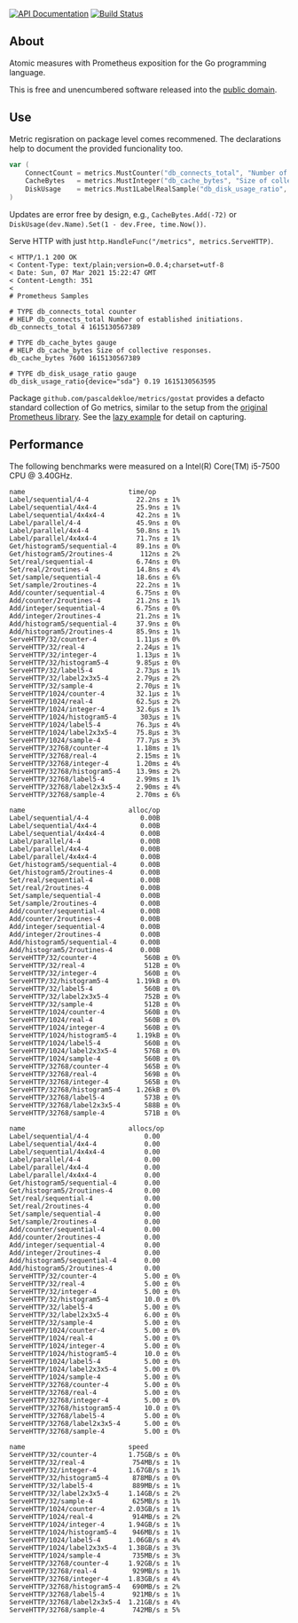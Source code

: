 [![API Documentation](https://godoc.org/github.com/pascaldekloe/metrics?status.svg)](https://godoc.org/github.com/pascaldekloe/metrics)
[![Build Status](https://travis-ci.org/pascaldekloe/metrics.svg?branch=master)](https://travis-ci.org/pascaldekloe/metrics)

## About

Atomic measures with Prometheus exposition for the Go programming language.

This is free and unencumbered software released into the
[public domain](https://creativecommons.org/publicdomain/zero/1.0).


## Use

Metric regisration on package level comes recommened. The declarations help to
document the provided funcionality too.

```go
var (
	ConnectCount = metrics.MustCounter("db_connects_total", "Number of established initiations.")
	CacheBytes   = metrics.MustInteger("db_cache_bytes", "Size of collective responses.")
	DiskUsage    = metrics.Must1LabelRealSample("db_disk_usage_ratio", "device")
)
```

Updates are error free by design, e.g., `CacheBytes.Add(-72)` or
`DiskUsage(dev.Name).Set(1 - dev.Free, time.Now())`.

Serve HTTP with just `http.HandleFunc("/metrics", metrics.ServeHTTP)`.

```
< HTTP/1.1 200 OK
< Content-Type: text/plain;version=0.0.4;charset=utf-8
< Date: Sun, 07 Mar 2021 15:22:47 GMT
< Content-Length: 351
< 
# Prometheus Samples

# TYPE db_connects_total counter
# HELP db_connects_total Number of established initiations.
db_connects_total 4 1615130567389

# TYPE db_cache_bytes gauge
# HELP db_cache_bytes Size of collective responses.
db_cache_bytes 7600 1615130567389

# TYPE db_disk_usage_ratio gauge
db_disk_usage_ratio{device="sda"} 0.19 1615130563595
```

Package `github.com/pascaldekloe/metrics/gostat` provides a defacto standard
collection of Go metrics, similar to the setup from the
[original Prometheus library](https://github.com/prometheus/client_golang).
See the
[lazy example](https://pkg.go.dev/github.com/pascaldekloe/metrics#example-Sample-Lazy)
for detail on capturing.


## Performance

The following benchmarks were measured on a Intel(R) Core(TM) i5-7500 CPU @ 3.40GHz.

```
name                          time/op
Label/sequential/4-4            22.2ns ± 1%
Label/sequential/4x4-4          25.9ns ± 1%
Label/sequential/4x4x4-4        42.2ns ± 1%
Label/parallel/4-4              45.9ns ± 0%
Label/parallel/4x4-4            50.8ns ± 1%
Label/parallel/4x4x4-4          71.7ns ± 1%
Get/histogram5/sequential-4     89.1ns ± 0%
Get/histogram5/2routines-4       112ns ± 2%
Set/real/sequential-4           6.74ns ± 0%
Set/real/2routines-4            14.8ns ± 4%
Set/sample/sequential-4         18.6ns ± 6%
Set/sample/2routines-4          22.2ns ± 1%
Add/counter/sequential-4        6.75ns ± 0%
Add/counter/2routines-4         21.2ns ± 1%
Add/integer/sequential-4        6.75ns ± 0%
Add/integer/2routines-4         21.2ns ± 1%
Add/histogram5/sequential-4     37.9ns ± 0%
Add/histogram5/2routines-4      85.9ns ± 1%
ServeHTTP/32/counter-4          1.11µs ± 0%
ServeHTTP/32/real-4             2.24µs ± 1%
ServeHTTP/32/integer-4          1.13µs ± 1%
ServeHTTP/32/histogram5-4       9.85µs ± 0%
ServeHTTP/32/label5-4           2.73µs ± 1%
ServeHTTP/32/label2x3x5-4       2.79µs ± 2%
ServeHTTP/32/sample-4           2.70µs ± 1%
ServeHTTP/1024/counter-4        32.1µs ± 1%
ServeHTTP/1024/real-4           62.5µs ± 2%
ServeHTTP/1024/integer-4        32.6µs ± 1%
ServeHTTP/1024/histogram5-4      303µs ± 1%
ServeHTTP/1024/label5-4         76.3µs ± 4%
ServeHTTP/1024/label2x3x5-4     75.8µs ± 3%
ServeHTTP/1024/sample-4         77.7µs ± 3%
ServeHTTP/32768/counter-4       1.18ms ± 1%
ServeHTTP/32768/real-4          2.15ms ± 1%
ServeHTTP/32768/integer-4       1.20ms ± 4%
ServeHTTP/32768/histogram5-4    13.9ms ± 2%
ServeHTTP/32768/label5-4        2.99ms ± 1%
ServeHTTP/32768/label2x3x5-4    2.90ms ± 4%
ServeHTTP/32768/sample-4        2.70ms ± 6%

name                          alloc/op
Label/sequential/4-4             0.00B     
Label/sequential/4x4-4           0.00B     
Label/sequential/4x4x4-4         0.00B     
Label/parallel/4-4               0.00B     
Label/parallel/4x4-4             0.00B     
Label/parallel/4x4x4-4           0.00B     
Get/histogram5/sequential-4      0.00B     
Get/histogram5/2routines-4       0.00B     
Set/real/sequential-4            0.00B     
Set/real/2routines-4             0.00B     
Set/sample/sequential-4          0.00B     
Set/sample/2routines-4           0.00B     
Add/counter/sequential-4         0.00B     
Add/counter/2routines-4          0.00B     
Add/integer/sequential-4         0.00B     
Add/integer/2routines-4          0.00B     
Add/histogram5/sequential-4      0.00B     
Add/histogram5/2routines-4       0.00B     
ServeHTTP/32/counter-4            560B ± 0%
ServeHTTP/32/real-4               512B ± 0%
ServeHTTP/32/integer-4            560B ± 0%
ServeHTTP/32/histogram5-4       1.19kB ± 0%
ServeHTTP/32/label5-4             560B ± 0%
ServeHTTP/32/label2x3x5-4         752B ± 0%
ServeHTTP/32/sample-4             512B ± 0%
ServeHTTP/1024/counter-4          560B ± 0%
ServeHTTP/1024/real-4             560B ± 0%
ServeHTTP/1024/integer-4          560B ± 0%
ServeHTTP/1024/histogram5-4     1.19kB ± 0%
ServeHTTP/1024/label5-4           560B ± 0%
ServeHTTP/1024/label2x3x5-4       576B ± 0%
ServeHTTP/1024/sample-4           560B ± 0%
ServeHTTP/32768/counter-4         565B ± 0%
ServeHTTP/32768/real-4            569B ± 0%
ServeHTTP/32768/integer-4         565B ± 0%
ServeHTTP/32768/histogram5-4    1.26kB ± 0%
ServeHTTP/32768/label5-4          573B ± 0%
ServeHTTP/32768/label2x3x5-4      588B ± 0%
ServeHTTP/32768/sample-4          571B ± 0%

name                          allocs/op
Label/sequential/4-4              0.00     
Label/sequential/4x4-4            0.00     
Label/sequential/4x4x4-4          0.00     
Label/parallel/4-4                0.00     
Label/parallel/4x4-4              0.00     
Label/parallel/4x4x4-4            0.00     
Get/histogram5/sequential-4       0.00     
Get/histogram5/2routines-4        0.00     
Set/real/sequential-4             0.00     
Set/real/2routines-4              0.00     
Set/sample/sequential-4           0.00     
Set/sample/2routines-4            0.00     
Add/counter/sequential-4          0.00     
Add/counter/2routines-4           0.00     
Add/integer/sequential-4          0.00     
Add/integer/2routines-4           0.00     
Add/histogram5/sequential-4       0.00     
Add/histogram5/2routines-4        0.00     
ServeHTTP/32/counter-4            5.00 ± 0%
ServeHTTP/32/real-4               5.00 ± 0%
ServeHTTP/32/integer-4            5.00 ± 0%
ServeHTTP/32/histogram5-4         10.0 ± 0%
ServeHTTP/32/label5-4             5.00 ± 0%
ServeHTTP/32/label2x3x5-4         6.00 ± 0%
ServeHTTP/32/sample-4             5.00 ± 0%
ServeHTTP/1024/counter-4          5.00 ± 0%
ServeHTTP/1024/real-4             5.00 ± 0%
ServeHTTP/1024/integer-4          5.00 ± 0%
ServeHTTP/1024/histogram5-4       10.0 ± 0%
ServeHTTP/1024/label5-4           5.00 ± 0%
ServeHTTP/1024/label2x3x5-4       5.00 ± 0%
ServeHTTP/1024/sample-4           5.00 ± 0%
ServeHTTP/32768/counter-4         5.00 ± 0%
ServeHTTP/32768/real-4            5.00 ± 0%
ServeHTTP/32768/integer-4         5.00 ± 0%
ServeHTTP/32768/histogram5-4      10.0 ± 0%
ServeHTTP/32768/label5-4          5.00 ± 0%
ServeHTTP/32768/label2x3x5-4      5.00 ± 0%
ServeHTTP/32768/sample-4          5.00 ± 0%

name                          speed
ServeHTTP/32/counter-4        1.75GB/s ± 0%
ServeHTTP/32/real-4            754MB/s ± 1%
ServeHTTP/32/integer-4        1.67GB/s ± 1%
ServeHTTP/32/histogram5-4      878MB/s ± 0%
ServeHTTP/32/label5-4          889MB/s ± 1%
ServeHTTP/32/label2x3x5-4     1.14GB/s ± 2%
ServeHTTP/32/sample-4          625MB/s ± 1%
ServeHTTP/1024/counter-4      2.03GB/s ± 1%
ServeHTTP/1024/real-4          914MB/s ± 2%
ServeHTTP/1024/integer-4      1.94GB/s ± 1%
ServeHTTP/1024/histogram5-4    946MB/s ± 1%
ServeHTTP/1024/label5-4       1.06GB/s ± 4%
ServeHTTP/1024/label2x3x5-4   1.38GB/s ± 3%
ServeHTTP/1024/sample-4        735MB/s ± 3%
ServeHTTP/32768/counter-4     1.92GB/s ± 1%
ServeHTTP/32768/real-4         929MB/s ± 1%
ServeHTTP/32768/integer-4     1.83GB/s ± 4%
ServeHTTP/32768/histogram5-4   690MB/s ± 2%
ServeHTTP/32768/label5-4       921MB/s ± 1%
ServeHTTP/32768/label2x3x5-4  1.21GB/s ± 4%
ServeHTTP/32768/sample-4       742MB/s ± 5%
```
